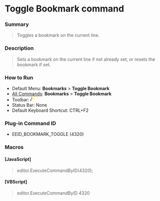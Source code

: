 # Toggle Bookmark command

### Summary

> Toggles a bookmark on the current line.

### Description

> Sets a bookmark on the current line if not already set, or resets the bookmark if
> set.

### How to Run

- Default Menu: **Bookmarks** \> **Toggle Bookmark**
- [All Commands](../tools/all_commands): **Bookmarks** \> **Toggle Bookmark**
- Toolbar: ![](../../images/bookmarktoggle.gif)
- Status Bar: None
- Default Keyboard Shortcut: CTRL+F2

### Plug-in Command ID

- EEID\_BOOKMARK\_TOGGLE (4320)

### Macros

#### \[JavaScript\]

> editor.ExecuteCommandByID(4320);

#### \[VBScript\]

> editor.ExecuteCommandByID 4320
